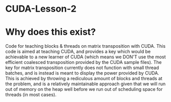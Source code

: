 # CUDA-Lesson-2
# Why does this exist?
Code for teaching blocks &amp; threads on matrix transposition with CUDA.
This code is aimed at teaching CUDA, and provides a key which would be achievable to a new learner of CUDA (which means we DON'T use the most efficient coalesced transposition provided by the CUDA sample files). The key for matrix transposition currently does not function with small thread batches, and is instead is meant to display the power provided by CUDA. This is achieved by throwing a rediculous amount of blocks and threads at the problem, and is a relatively maintainable approach given that we will run out of memory on the heap well before we run out of scheduling space for threads (in most cases).
#
